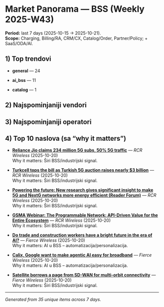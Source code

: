 ﻿# Market Panorama — BSS (Weekly 2025-W43)
**Period:** last 7 days (2025-10-15 → 2025-10-21).  
**Scope:** Charging, Billing/RA, CRM/CX, Catalog/Order, Partner/Policy; + SaaS/ODA/AI.

## 1) Top trendovi

- **general** — 24

- **ai_bss** — 11

- **catalog** — 1


## 2) Najspominjaniji vendori


## 3) Najspominjaniji operatori


## 4) Top 10 naslova (sa “why it matters”)

- **[Reliance Jio claims 234 million 5G subs, 50% 5G traffic](https://www.rcrwireless.com/20251020/5g/reliance-jio-5g-3)** — _RCR Wireless_ (2025-10-20)  
  Why it matters: Širi BSS/industrijski signal.

- **[Turkcell tops the bill as Turkish 5G auction raises nearly $3 billion](https://www.rcrwireless.com/20251020/5g/turkish-5g-auction)** — _RCR Wireless_ (2025-10-20)  
  Why it matters: Širi BSS/industrijski signal.

- **[Powering the future: New research gives significant insight to make 5G and NextG networks more energy efficient (Reader Forum)](https://www.rcrwireless.com/20251020/5g/powering-the-future-5g-and-nextg-networks)** — _RCR Wireless_ (2025-10-20)  
  Why it matters: Širi BSS/industrijski signal.

- **[GSMA Webinar: The Programmable Network: API-Driven Value for the Entire Ecosystem](https://content.rcrwireless.com/webinar-the-programmable-network)** — _RCR Wireless_ (2025-10-20)  
  Why it matters: Širi BSS/industrijski signal.

- **[Do trade and construction workers have a bright future in the era of AI?](https://www.fierce-network.com/broadband/do-trade-and-construction-workers-have-bright-future-era-ai)** — _Fierce Wireless_ (2025-10-20)  
  Why it matters: AI u BSS – automatizacija/personalizacija.

- **[Calix, Google want to make agentic AI easy for broadband](https://www.fierce-network.com/broadband/calix-google-want-make-agentic-ai-easy-broadband)** — _Fierce Wireless_ (2025-10-20)  
  Why it matters: AI u BSS – automatizacija/personalizacija.

- **[Satellite borrows a page from SD-WAN for multi-orbit connectivity](https://www.fierce-network.com/wireless/satellite-borrows-page-sd-wan-multi-orbit-connectivity)** — _Fierce Wireless_ (2025-10-20)  
  Why it matters: Širi BSS/industrijski signal.


---
*Generated from 35 unique items across 7 days.*